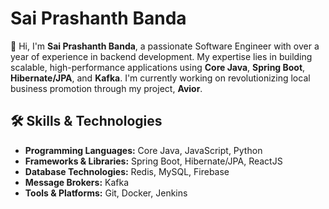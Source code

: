 # Sai Prashanth Banda

👋 Hi, I'm **Sai Prashanth Banda**, a passionate Software Engineer with over a year of experience in backend development. My expertise lies in building scalable, high-performance applications using **Core Java**, **Spring Boot**, **Hibernate/JPA**, and **Kafka**. I'm currently working on revolutionizing local business promotion through my project, **Avior**.

## 🛠️ Skills & Technologies

- **Programming Languages:** Core Java, JavaScript, Python
- **Frameworks & Libraries:** Spring Boot, Hibernate/JPA, ReactJS
- **Database Technologies:** Redis, MySQL, Firebase
- **Message Brokers:** Kafka
- **Tools & Platforms:** Git, Docker, Jenkins
